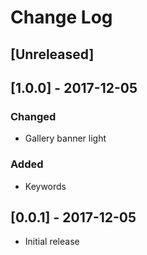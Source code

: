 # Change Log

## [Unreleased]

## [1.0.0] - 2017-12-05
### Changed
- Gallery banner light
### Added
- Keywords

## [0.0.1] - 2017-12-05
- Initial release
